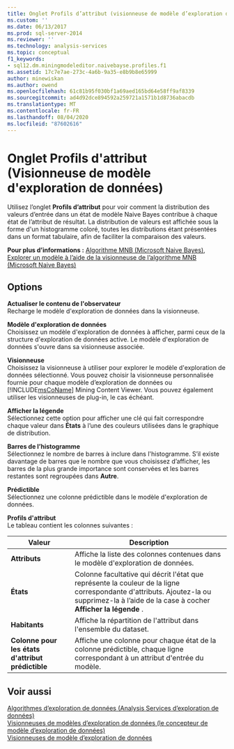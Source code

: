 ```yaml
---
title: Onglet Profils d’attribut (visionneuse de modèle d’exploration de données) | Microsoft Docs
ms.custom: ''
ms.date: 06/13/2017
ms.prod: sql-server-2014
ms.reviewer: ''
ms.technology: analysis-services
ms.topic: conceptual
f1_keywords:
- sql12.dm.miningmodeleditor.naivebayse.profiles.f1
ms.assetid: 17c7e7ae-273c-4a6b-9a35-e8b9b8e65999
author: minewiskan
ms.author: owend
ms.openlocfilehash: 61c81b95f030bf1a69aed165bd64e58ff9af8339
ms.sourcegitcommit: ad4d92dce894592a259721a1571b1d8736abacdb
ms.translationtype: MT
ms.contentlocale: fr-FR
ms.lasthandoff: 08/04/2020
ms.locfileid: "87602616"
---
```

# <a name="attribute-profiles-tab-mining-model-viewer"></a>Onglet Profils d'attribut (Visionneuse de modèle d'exploration de données)
  Utilisez l’onglet **Profils d’attribut** pour voir comment la distribution des valeurs d’entrée dans un état de modèle Naive Bayes contribue à chaque état de l’attribut de résultat. La distribution de valeurs est affichée sous la forme d'un histogramme coloré, toutes les distributions étant présentées dans un format tabulaire, afin de faciliter la comparaison des valeurs.  
  
 **Pour plus d’informations :** [Algorithme MNB (Microsoft Naive Bayes)](data-mining/microsoft-naive-bayes-algorithm.md), [Explorer un modèle à l’aide de la visionneuse de l’algorithme MNB (Microsoft Naive Bayes)](data-mining/browse-a-model-using-the-microsoft-naive-bayes-viewer.md)  
  
## <a name="options"></a>Options  
 **Actualiser le contenu de l'observateur**  
 Recharge le modèle d'exploration de données dans la visionneuse.  
  
 **Modèle d'exploration de données**  
 Choisissez un modèle d'exploration de données à afficher, parmi ceux de la structure d'exploration de données active. Le modèle d'exploration de données s'ouvre dans sa visionneuse associée.  
  
 **Visionneuse**  
 Choisissez la visionneuse à utiliser pour explorer le modèle d'exploration de données sélectionné. Vous pouvez choisir la visionneuse personnalisée fournie pour chaque modèle d’exploration de données ou [!INCLUDE[msCoName](../includes/msconame-md.md)] Mining Content Viewer. Vous pouvez également utiliser les visionneuses de plug-in, le cas échéant.  
  
 **Afficher la légende**  
 Sélectionnez cette option pour afficher une clé qui fait correspondre chaque valeur dans **États** à l’une des couleurs utilisées dans le graphique de distribution.  
  
 **Barres de l’histogramme**  
 Sélectionnez le nombre de barres à inclure dans l'histogramme. S’il existe davantage de barres que le nombre que vous choisissez d’afficher, les barres de la plus grande importance sont conservées et les barres restantes sont regroupées dans **Autre**.  
  
 **Prédictible**  
 Sélectionnez une colonne prédictible dans le modèle d'exploration de données.  
  
 **Profils d'attribut**  
 Le tableau contient les colonnes suivantes :  
  
|Valeur|Description|  
|-----------|-----------------|  
|**Attributs**|Affiche la liste des colonnes contenues dans le modèle d'exploration de données.|  
|**États**|Colonne facultative qui décrit l'état que représente la couleur de la ligne correspondante d'attributs. Ajoutez-la ou supprimez-la à l’aide de la case à cocher **Afficher la légende** .|  
|**Habitants**|Affiche la répartition de l'attribut dans l'ensemble du dataset.|  
|**Colonne pour les états d'attribut prédictible**|Affiche une colonne pour chaque état de la colonne prédictible, chaque ligne correspondant à un attribut d'entrée du modèle.|  
  
## <a name="see-also"></a>Voir aussi  
 [Algorithmes d’exploration de données &#40;Analysis Services d’exploration de données&#41;](data-mining/data-mining-algorithms-analysis-services-data-mining.md)   
 [Visionneuses de modèles d’exploration de données &#40;le concepteur de modèle d’exploration de données&#41;](mining-model-viewers-data-mining-model-designer.md)   
 [Visionneuses de modèle d’exploration de données](data-mining/data-mining-model-viewers.md)  
  
  
